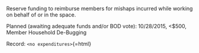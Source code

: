 Reserve funding to reimburse members for mishaps incurred while working
on behalf of or in the space.

Planned (awaiting adequate funds and/or BOD vote): 10/28/2015, \<\$500,
Member Household De-Bugging

Record: `<no expenditures>`{=html}
